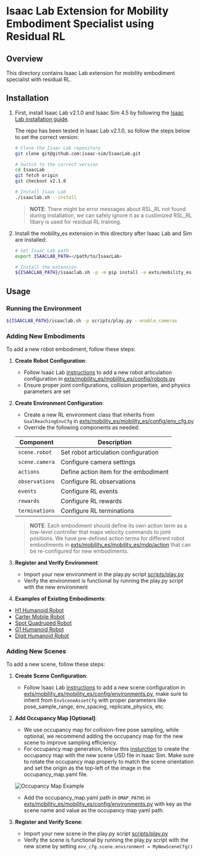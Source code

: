 # Isaac Lab Extension for Mobility Embodiment Specialist using Residual RL

## Overview

This directory contains Isaac Lab extension for mobility embodiment specialist with residual RL.

## Installation

1. First, install Isaac Lab v2.1.0 and Isaac Sim 4.5 by following the [Isaac Lab installation guide](https://isaac-sim.github.io/IsaacLab/v2.1.0/source/setup/installation/index.html).

   The repo has been tested in Isaac Lab v2.1.0, so follow the steps below to set the correct version:
   ```bash
   # Clone the Isaac Lab repository
   git clone git@github.com:isaac-sim/IsaacLab.git

   # Switch to the correct version
   cd IsaacLab
   git fetch origin
   git checkout v2.1.0

   # Install Isaac Lab
   ./isaaclab.sh --install
   ```
   > **NOTE**: There might be error messages about RSL_RL not found during installation, we can safely ignore it as a custimized RSL_RL libary is used for residual RL training.


2. Install the mobility_es extension in this directory after Isaac Lab and Sim are installed:

   ```bash
   # Set Isaac Lab path
   export ISAACLAB_PATH=</path/to/IsaacLab>

   # Install the extension
   ${ISAACLAB_PATH}/isaaclab.sh -p -m pip install -e exts/mobility_es
   ```

## Usage

### Running the Environment

```bash
${ISAACLAB_PATH}/isaaclab.sh -p scripts/play.py --enable_cameras
```

### Adding New Embodiments

To add a new robot embodiment, follow these steps:

1. **Create Robot Configuration**:
   - Follow Isaac Lab [instructions](https://isaac-sim.github.io/IsaacLab/main/source/how-to/write_articulation_cfg.html) to add a new robot articulation configuration in [exts/mobility_es/mobility_es/config/robots.py](exts/mobility_es/mobility_es/config/robots.py)
   - Ensure proper joint configurations, collision properties, and physics parameters are set

2. **Create Environment Configuration**:
   - Create a new RL environment class that inherits from `GoalReachingEnvCfg` in [exts/mobility_es/mobility_es/config/env_cfg.py](exts/mobility_es/mobility_es/config/env_cfg.py)
   - Override the following components as needed:

   | Component | Description |
   |-----------|-------------|
   | `scene.robot` | Set robot articulation configuration |
   | `scene.camera` | Configure camera settings |
   | `actions` | Define action item for the embodiment |
   | `observations` | Configure RL observations |
   | `events` | Configure RL events |
   | `rewards` | Configure RL rewards |
   | `terminations` | Configure RL terminations |

   > **NOTE**: Each embodiment should define its own action term as a low-level controller that maps velocity commands to joint positions. We have pre-defined action terms for different robot embodiments in [exts/mobility_es/mobility_es/mdp/action](exts/mobility_es/mobility_es/mdp/action) that can be re-configured for new embodiments.

3. **Register and Verify Environment**:
   - Import your new environment in the play.py script [scripts/play.py](scripts/play.py)
   - Verify the environment is functional by running the play.py script with the new environment


3. **Examples of Existing Embodiments**:
- [H1 Humanoid Robot](exts/mobility_es/mobility_es/config/h1_env_cfg.py)
- [Carter Mobile Robot](exts/mobility_es/mobility_es/config/carter_env_cfg.py)
- [Spot Quadruped Robot](exts/mobility_es/mobility_es/config/spot_env_cfg.py)
- [G1 Humanoid Robot](exts/mobility_es/mobility_es/config/g1_env_cfg.py)
- [Digit Humanoid Robot](exts/mobility_es/mobility_es/config/digit_env_cfg.py)


### Adding New Scenes

To add a new scene, follow these steps:

1. **Create Scene Configuration**:
   - Follow Isaac Lab [instructions](https://isaac-sim.github.io/IsaacLab/main/source/tutorials/02_scene/create_scene.html) to add a new scene configuration in [exts/mobility_es/mobility_es/config/environments.py](exts/mobility_es/mobility_es/config/environments.py), make sure to inherit from `EnvSceneAssetCfg` with proper parameters like pose_sample_range, env_spacing, replicate_physics, etc.


2. **Add Occupancy Map [Optional]**:
   - We use occupancy map for collision-free pose sampling, while optional, we recommend adding the occupancy map for the new scene to improve sampling efficiency.
   - For occupancy map generation, follow this [insturction](https://docs.omniverse.nvidia.com/isaacsim/latest/features/ext_omni_isaac_occupancy_map.html) to create the occupancy map with the new scene USD file in Isaac Sim. Make sure to rotate the occupancy map properly to match the scene orientation and set the origin as the top-left of the image in the occupancy_map.yaml file.

    ![Occupancy Map Example](../../images/omap_generation.png)

   - Add the occupancy_map.yaml path in `OMAP_PATHS` in [exts/mobility_es/mobility_es/config/environments.py](exts/mobility_es/mobility_es/config/environments.py) with key as the scene name and value as the occupancy map yaml path.

3. **Register and Verify Scene**:
   - Import your new scene in the play.py script [scripts/play.py](scripts/play.py)
   - Verify the scene is functional by running the play.py script with the new scene by setting `env_cfg.scene.environment = MyNewSceneCfg()`
